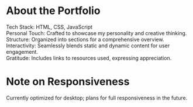 # About the Portfolio
Tech Stack: HTML, CSS, JavaScript  
Personal Touch: Crafted to showcase my personality and creative thinking.  
Structure: Organized into sections for a comprehensive overview.  
Interactivity: Seamlessly blends static and dynamic content for user engagement.  
Gratitude: Includes links to resources used, expressing appreciation. 

# Note on Responsiveness
Currently optimized for desktop; plans for full responsiveness in the future.
